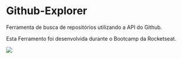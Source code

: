 # Github-Explorer
Ferramenta de busca de repositórios utilizando a API do Github.

Esta Ferramento foi desenvolvida durante o Bootcamp da Rocketseat.

<img src='./github-explorer-img'></img>
